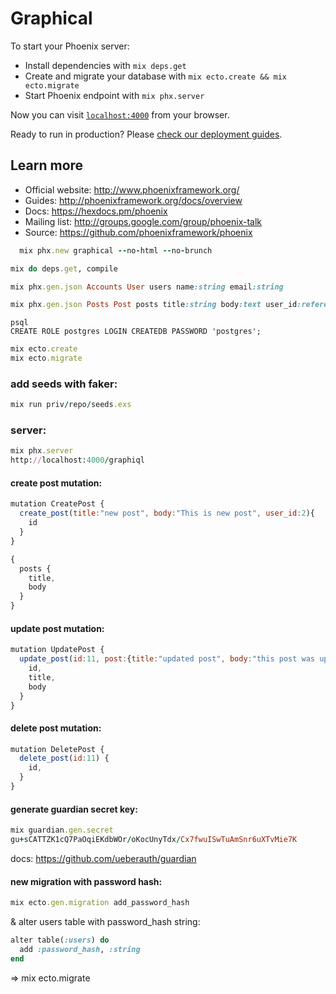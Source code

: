 # Graphical

To start your Phoenix server:

* Install dependencies with `mix deps.get`
* Create and migrate your database with `mix ecto.create && mix ecto.migrate`
* Start Phoenix endpoint with `mix phx.server`

Now you can visit [`localhost:4000`](http://localhost:4000) from your browser.

Ready to run in production? Please [check our deployment guides](http://www.phoenixframework.org/docs/deployment).

## Learn more

* Official website: http://www.phoenixframework.org/
* Guides: http://phoenixframework.org/docs/overview
* Docs: https://hexdocs.pm/phoenix
* Mailing list: http://groups.google.com/group/phoenix-talk
* Source: https://github.com/phoenixframework/phoenix

```ruby
  mix phx.new graphical --no-html --no-brunch
```

```ruby
mix do deps.get, compile
```

```ruby
mix phx.gen.json Accounts User users name:string email:string
```

```ruby
mix phx.gen.json Posts Post posts title:string body:text user_id:references:users
```

```
psql
CREATE ROLE postgres LOGIN CREATEDB PASSWORD 'postgres';
```

```ruby
mix ecto.create
mix ecto.migrate
```

### add seeds with faker:

```ruby
mix run priv/repo/seeds.exs
```

### server:

```ruby
mix phx.server
http://localhost:4000/graphiql
```

#### create post mutation:

```js
mutation CreatePost {
  create_post(title:"new post", body:"This is new post", user_id:2){
    id
  }
}
```

```js
{
  posts {
    title,
    body
  }
}
```

#### update post mutation:

```js
mutation UpdatePost {
  update_post(id:11, post:{title:"updated post", body:"this post was updated", user_id:2}) {
    id,
    title,
    body
  }
}
```

#### delete post mutation:

```js
mutation DeletePost {
  delete_post(id:11) {
    id,
  }
}
```

#### generate guardian secret key:

```ruby
mix guardian.gen.secret
gu+sCATTZK1cQ7PaOqiEKdbWOr/oKocUnyTdx/Cx7fwuISwTuAmSnr6uXTvMie7K
```

docs: https://github.com/ueberauth/guardian

#### new migration with password hash:

```ruby
mix ecto.gen.migration add_password_hash
```

& alter users table with password_hash string:

```ruby
alter table(:users) do
  add :password_hash, :string
end
```

=> mix ecto.migrate
